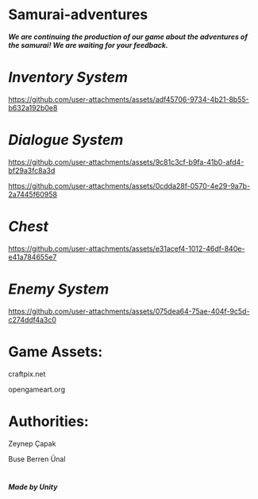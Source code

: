 # Samurai-adventures
<b><i> We are continuing the production of our game about the adventures of the samurai! We are waiting for your feedback. </i></b>
# <i> Inventory System </i>

https://github.com/user-attachments/assets/adf45706-9734-4b21-8b55-b632a192b0e8

# <i> Dialogue System </i>

https://github.com/user-attachments/assets/9c81c3cf-b9fa-41b0-afd4-bf29a3fc8a3d 

https://github.com/user-attachments/assets/0cdda28f-0570-4e29-9a7b-2a7445f60958

# <i> Chest </i>

https://github.com/user-attachments/assets/e31acef4-1012-46df-840e-e41a784655e7


# <i> Enemy System </i>

https://github.com/user-attachments/assets/075dea64-75ae-404f-9c5d-c274ddf4a3c0


# Game Assets: 

craftpix.net

opengameart.org

# Authorities:

Zeynep Çapak

Buse Berren Ünal

# 
<b><i> Made by Unity </i></b>






